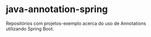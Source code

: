 # java-annotation-spring

Repositórios com projetos-exemplo acerca do uso de Annotations utilizando Spring Boot. 